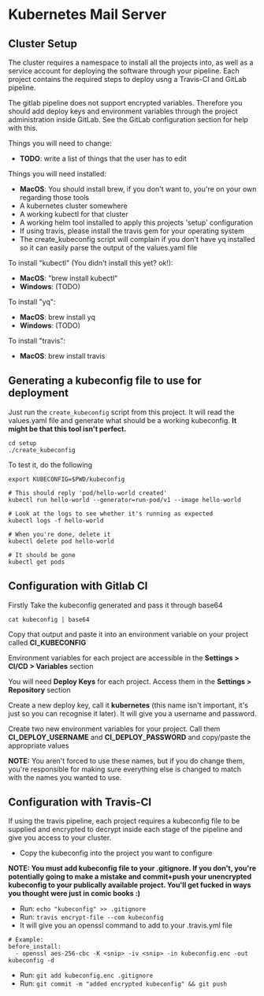 # Kubernetes Mail Server

## Cluster Setup

The cluster requires a namespace to install all the projects into, as well as a service account for deploying the software through your pipeline. Each project contains the required steps to deploy usng a Travis-CI and GitLab pipeline.

The gitlab pipeline does not support encrypted variables. Therefore you should add deploy keys and environment variables through the project administration inside GitLab. See the GitLab configuration section for help with this.

Things you will need to change:
- **TODO**: write a list of things that the user has to edit 

Things you will need installed:
- **MacOS**: You should install brew, if you don't want to, you're on your own regarding those tools
- A kubernetes cluster somewhere
- A working kubectl for that cluster
- A working helm tool installed to apply this projects 'setup' configuration
- If using travis, please install the travis gem for your operating system
- The create_kubeconfig script will complain if you don't have yq installed so it can easily parse the output of the values.yaml file

To install "kubectl" (You didn't install this yet? ok!):
- **MacOS**: "brew install kubectl"
- **Windows**: (TODO) 

To install "yq":
- **MacOS**: brew install yq
- **Windows**: (TODO)

To install "travis":
- **MacOS**: brew install travis

## Generating a kubeconfig file to use for deployment

Just run the ```create_kubeconfig``` script from this project. It will read the values.yaml file and generate what should be a working kubeconfig. 
**It might be that this tool isn't perfect.** 

```
cd setup
./create_kubeconfig
```


To test it, do the following

```
export KUBECONFIG=$PWD/kubeconfig

# This should reply 'pod/hello-world created'
kubectl run hello-world --generator=run-pod/v1 --image hello-world

# Look at the logs to see whether it's running as expected
kubectl logs -f hello-world

# When you're done, delete it
kubectl delete pod hello-world

# It should be gone
kubectl get pods 
```

## Configuration with Gitlab CI

Firstly Take the kubeconfig generated and pass it through base64
```
cat kubeconfig | base64
```

Copy that output and paste it into an environment variable on your project called **CI_KUBECONFIG**

Environment variables for each project are accessible in the **Settings > CI/CD > Variables** section 

You will need **Deploy Keys** for each project. Access them in the **Settings > Repository** section

Create a new deploy key, call it **kubernetes** (this name isn't important, it's just so you can recognise it later). It will give you a username and password. 

Create two new environment variables for your project. Call them **CI_DEPLOY_USERNAME** and **CI_DEPLOY_PASSWORD** and copy/paste the appropriate values

**NOTE:** You aren't forced to use these names, but if you do change them, you're responsible for making sure everything else is changed to match with the names you wanted to use.

## Configuration with Travis-CI

If using the travis pipeline, each project requires a kubeconfig file to be supplied and encrypted to decrypt inside each stage of the pipeline and give you access to your cluster.

- Copy the kubeconfig into the project you want to configure

**NOTE: You must add kubeconfig file to your .gitignore. If you don't, you're potentially going to make a mistake and commit+push your unencrypted kubeconfig to your publically available project. You'll get fucked in ways you thought were just in comic books :)**

- Run: ```echo "kubeconfig" >> .gitignore```
- Run: ```travis encrypt-file --com kubeconfig```
- It will give you an openssl command to add to your .travis.yml file
```
# Example: 
before_install:
  - openssl aes-256-cbc -K <snip> -iv <snip> -in kubeconfig.enc -out kubeconfig -d
```
- Run: ```git add kubeconfig.enc .gitignore```
- Run: ```git commit -m "added encrypted kubeconfig" && git push```